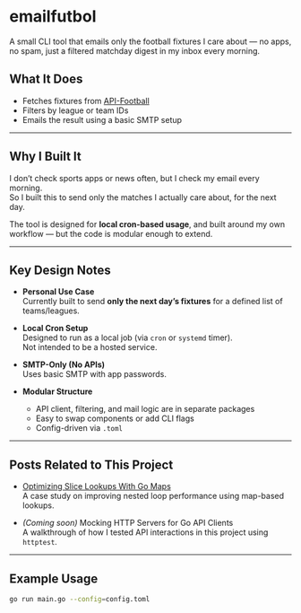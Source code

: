 # emailfutbol

A small CLI tool that emails only the football fixtures I care about — no apps, no spam, just a filtered matchday digest in my inbox every morning.

## What It Does

- Fetches fixtures from [API-Football](https://www.api-football.com/)
- Filters by league or team IDs
- Emails the result using a basic SMTP setup

---

## Why I Built It

I don’t check sports apps or news often, but I check my email every morning.  
So I built this to send only the matches I actually care about, for the next day.

The tool is designed for **local cron-based usage**, and built around my own workflow — but the code is modular enough to extend.

---

## Key Design Notes

- **Personal Use Case**  
  Currently built to send **only the next day’s fixtures** for a defined list of teams/leagues.

- **Local Cron Setup**  
  Designed to run as a local job (via `cron` or `systemd` timer).  
  Not intended to be a hosted service.

- **SMTP-Only (No APIs)**  
  Uses basic SMTP with app passwords.  

- **Modular Structure**
    - API client, filtering, and mail logic are in separate packages
    - Easy to swap components or add CLI flags
    - Config-driven via `.toml`

---

## Posts Related to This Project

-  [Optimizing Slice Lookups With Go Maps](https://aramide.dev/posts/optimizing-slice-lookups-with-go-maps-tobiloba-aramide-ogundiyan/)  
  A case study on improving nested loop performance using map-based lookups.

-  *(Coming soon)* Mocking HTTP Servers for Go API Clients  
  A walkthrough of how I tested API interactions in this project using `httptest`.

---

## Example Usage

```bash
go run main.go --config=config.toml

